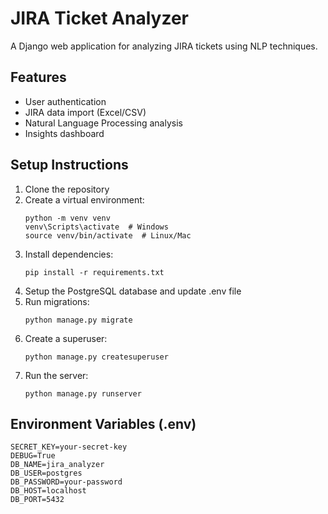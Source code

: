 # JIRA Ticket Analyzer

A Django web application for analyzing JIRA tickets using NLP techniques.

## Features
- User authentication
- JIRA data import (Excel/CSV)
- Natural Language Processing analysis
- Insights dashboard

## Setup Instructions

1. Clone the repository
2. Create a virtual environment:
   ```
   python -m venv venv
   venv\Scripts\activate  # Windows
   source venv/bin/activate  # Linux/Mac
   ```
3. Install dependencies:
   ```
   pip install -r requirements.txt
   ```
4. Setup the PostgreSQL database and update .env file
5. Run migrations:
   ```
   python manage.py migrate
   ```
6. Create a superuser:
   ```
   python manage.py createsuperuser
   ```
7. Run the server:
   ```
   python manage.py runserver
   ```

## Environment Variables (.env)
```
SECRET_KEY=your-secret-key
DEBUG=True
DB_NAME=jira_analyzer
DB_USER=postgres
DB_PASSWORD=your-password
DB_HOST=localhost
DB_PORT=5432
``` 
